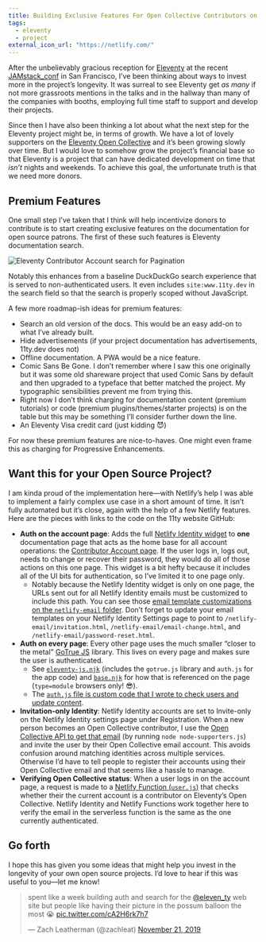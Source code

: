 ```yaml
---
title: Building Exclusive Features For Open Collective Contributors on Netlify
tags:
  - eleventy
  - project
external_icon_url: "https://netlify.com/"
---
```

After the unbelievably gracious reception for [Eleventy](https://www.11ty.dev/) at the recent [JAMstack_conf](https://jamstackconf.com/) in San Francisco, I’ve been thinking about ways to invest more in the project’s longevity. It was surreal to see Eleventy get _as many_ if not more grassroots mentions in the talks and in the hallway than many of the companies with booths, employing full time staff to support and develop their projects.

Since then I have also been thinking a lot about what the next step for the Eleventy project might be, in terms of growth. We have a lot of lovely supporters on the [Eleventy Open Collective](https://opencollective.com/11ty) and it’s been growing slowly over time. But I would love to somehow grow the project’s financial base so that Eleventy is a project that can have dedicated development on time that _isn’t_ nights and weekends. To achieve this goal, the unfortunate truth is that we need more donors.

## Premium Features

One small step I’ve taken that I think will help incentivize donors to contribute is to start creating exclusive features on the documentation for open source patrons. The first of these such features is Eleventy documentation search.

<img src="/web/img/posts/pro-open-source/eleventy-search.jpg" alt="Eleventy Contributor Account search for Pagination">

Notably this enhances from a baseline DuckDuckGo search experience that is served to non-authenticated users. It even includes `site:www.11ty.dev` in the search field so that the search is properly scoped without JavaScript.

A few more roadmap-ish ideas for premium features:

* Search an old version of the docs. This would be an easy add-on to what I’ve already built.
* Hide advertisements (if your project documentation has advertisements, 11ty.dev does not)
* Offline documentation. A PWA would be a nice feature.
* Comic Sans Be Gone. I don’t remember where I saw this one originally but it was some old shareware project that used Comic Sans by default and then upgraded to a typeface that better matched the project. My typographic sensibilities prevent me from trying this.
* Right now I don’t think charging for documentation content (premium tutorials) or code (premium plugins/themes/starter projects) is on the table but this may be something I’ll consider further down the line.
* An Eleventy Visa credit card (just kidding 😈)

For now these premium features are nice-to-haves. One might even frame this as charging for Progressive Enhancements.

## Want this for your Open Source Project?

I am kinda proud of the implementation here—with Netlify’s help I was able to implement a fairly complex use case in a short amount of time. It isn’t fully automated but it’s close, again with the help of a few Netlify features. Here are the pieces with links to the code on the 11ty website GitHub:

* **Auth on the account page**: Adds the full [Netlify Identity widget](https://github.com/netlify/netlify-identity-widget) to **one** documentation page that acts as the home base for all account operations: the [Contributor Account page](https://github.com/11ty/11ty-website/blob/5c621a65acbee055791f311cf98e48e0fdaeb9f0/docs/account.md). If the user logs in, logs out, needs to change or recover their password, they would do all of those actions on this one page. This widget is a bit hefty because it includes all of the UI bits for authentication, so I’ve limited it to one page only.
    - Notably because the Netlify Identity widget is only on one page, the URLs sent out for all Netlify Identity emails must be customized to include this path. You can see those [email template customizations on the `netlify-email` folder](https://github.com/11ty/11ty-website/tree/5c621a65acbee055791f311cf98e48e0fdaeb9f0/netlify-email). Don’t forget to update your email templates on your Netlify Identity Settings page to point to `/netlify-email/invitation.html`, `/netlify-email/email-change.html`, and `/netlify-email/password-reset.html`.
* **Auth on every page**: Every other page uses the much smaller “closer to the metal” [GoTrue JS](https://github.com/netlify/gotrue-js) library. This lives on every page and makes sure the user is authenticated.
    - See [`eleventy-js.njk`](https://github.com/11ty/11ty-website/blob/5c621a65acbee055791f311cf98e48e0fdaeb9f0/js/eleventy-js.njk) (includes the `gotrue.js` library and `auth.js` for the app code) and [`base.njk`](https://github.com/11ty/11ty-website/blob/5c621a65acbee055791f311cf98e48e0fdaeb9f0/_includes/layouts/base.njk) for how that is referenced on the page (`type=module` browsers only! 😎).
    - The [`auth.js` file is custom code that I wrote to check users and update content](https://github.com/11ty/11ty-website/blob/5c621a65acbee055791f311cf98e48e0fdaeb9f0/_includes/components/auth/auth.js).
* **Invitation-only Identity**: Netlify Identity accounts are set to Invite-only on the Netlify Identity settings page under Registration. When a new person becomes an Open Collective contributor, I use the [Open Collective API to get that email](https://github.com/11ty/11ty-website/blob/5c621a65acbee055791f311cf98e48e0fdaeb9f0/node-supporters.js) (by running `node node-supporters.js`) and invite the user by their Open Collective email account. This avoids confusion around matching identities across multiple services. Otherwise I’d have to tell people to register their accounts using their Open Collective email and that seems like a hassle to manage.
* **Verifying Open Collective status**: When a user logs in on the account page, a request is made to a [Netlify Function (`user.js`)](https://github.com/11ty/11ty-website/blob/5c621a65acbee055791f311cf98e48e0fdaeb9f0/functions/user.js) that checks whether their the current account is a contributor on Eleventy’s Open Collective. Netlify Identity and Netlify Functions work together here to verify the email in the serverless function is the same as the one currently authenticated.

## Go forth

I hope this has given you some ideas that might help you invest in the longevity of your own open source projects. I’d love to hear if this was useful to you—let me know!

<blockquote class="twitter-tweet"><p lang="en" dir="ltr">spent like a week building auth and search for the <a href="https://twitter.com/eleven_ty">@eleven_ty</a> web site but people like having their picture in the possum balloon the most 😭 <a href="https://t.co/cA2H6rk7h7">pic.twitter.com/cA2H6rk7h7</a></p>&mdash; Zach Leatherman (@zachleat) <a href="/twitter/1197601336294027265/">November 21, 2019</a></blockquote>
